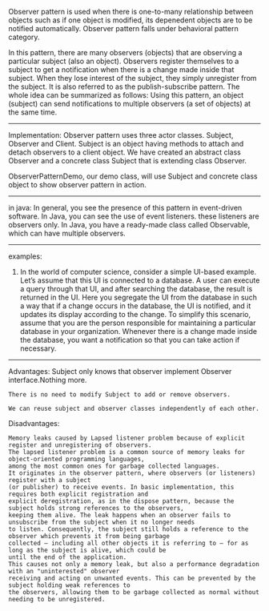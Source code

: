 Observer pattern is used when there is one-to-many relationship between objects such
as if one object is modified, its depenedent objects are to be notified automatically.
Observer pattern falls under behavioral pattern category.

In this pattern, there are many observers (objects) that are observing a particular subject
(also an object). Observers register themselves to a subject to get a notification when
there is a change made inside that subject. When they lose interest of the subject, they
simply unregister from the subject. It is also referred to as the publish-subscribe pattern.
The whole idea can be summarized as follows: Using this pattern, an object (subject) can
send notifications to multiple observers (a set of objects) at the same time.
*********************
Implementation:
Observer pattern uses three actor classes. Subject, Observer and Client. Subject is an object having methods
to attach and detach observers to a client object. We have created an abstract class Observer and
a concrete class Subject that is extending class Observer.

ObserverPatternDemo, our demo class, will use Subject and concrete class object to show observer pattern in action.
*********************
in java:
In general, you see the presence of this pattern in event-driven software.
In Java, you can see the use of event listeners. these listeners are observers
only. In Java, you have a ready-made class called Observable, which can have
multiple observers.
*********************
examples:
1) In the world of computer science, consider a simple UI-based example. Let’s assume that
   this UI is connected to a database. A user can execute a query through that UI, and after
   searching the database, the result is returned in the UI. Here you segregate the UI from
   the database in such a way that if a change occurs in the database, the UI is notified, and
   it updates its display according to the change.
   To simplify this scenario, assume that you are the person responsible for maintaining
   a particular database in your organization. Whenever there is a change made inside the
   database, you want a notification so that you can take action if necessary.
*********************
Advantages:
    Subject only knows that observer implement Observer interface.Nothing more.

    There is no need to modify Subject to add or remove observers.

    We can reuse subject and observer classes independently of each other.

Disadvantages:

    Memory leaks caused by Lapsed listener problem because of explicit register and unregistering of observers.
    The lapsed listener problem is a common source of memory leaks for object-oriented programming languages,
    among the most common ones for garbage collected languages.
    It originates in the observer pattern, where observers (or listeners) register with a subject
    (or publisher) to receive events. In basic implementation, this requires both explicit registration and
    explicit deregistration, as in the dispose pattern, because the subject holds strong references to the observers,
    keeping them alive. The leak happens when an observer fails to unsubscribe from the subject when it no longer needs
    to listen. Consequently, the subject still holds a reference to the observer which prevents it from being garbage
    collected — including all other objects it is referring to — for as long as the subject is alive, which could be
    until the end of the application.
    This causes not only a memory leak, but also a performance degradation with an "uninterested" observer
    receiving and acting on unwanted events. This can be prevented by the subject holding weak references to
    the observers, allowing them to be garbage collected as normal without needing to be unregistered.
